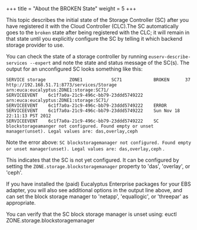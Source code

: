 +++
title = "About the BROKEN State"
weight = 5
+++

This topic describes the initial state of the Storage Controller (SC) after you have registered it with the Cloud Controller (CLC).The SC automatically goes to the `broken` state after being registered with the CLC; it will remain in that state until you explicitly configure the SC by telling it which backend storage provider to use. 

You can check the state of a storage controller by running `euserv-describe-services --expert` and note the state and status message of the SC(s). The output for an unconfigured SC looks something like this: 


    SERVICE	storage        	ZONE1        	SC71           	BROKEN    	37  	http://192.168.51.71:8773/services/Storage	arn:euca:eucalyptus:ZONE1:storage:SC71/
    SERVICEEVENT	6c1f7a0a-21c9-496c-bb79-23ddd5749222	arn:euca:eucalyptus:ZONE1:storage:SC71/
    SERVICEEVENT	6c1f7a0a-21c9-496c-bb79-23ddd5749222	ERROR
    SERVICEEVENT	6c1f7a0a-21c9-496c-bb79-23ddd5749222	Sun Nov 18 22:11:13 PST 2012
    SERVICEEVENT	6c1f7a0a-21c9-496c-bb79-23ddd5749222	SC blockstorageamanger not configured. Found empty or unset manager(unset). Legal values are: das,overlay,ceph



Note the error above: `SC blockstoragemanager not configured. Found empty or unset manager(unset). Legal values are: das,overlay,ceph` . 

This indicates that the SC is not yet configured. It can be configured by setting the `ZONE.storage.blockstoragemanager` property to 'das', 'overlay', or 'ceph'. 

If you have installed the (paid) Eucalyptus Enterprise packages for your EBS adapter, you will also see additional options in the output line above, and can set the block storage manager to 'netapp', 'equallogic', or 'threepar' as appropriate. 

You can verify that the SC block storage manager is unset using: 
    euctl ZONE.storage.blockstoragemanager



